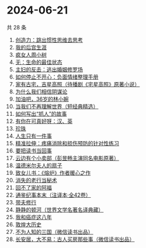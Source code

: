 # 2024-06-21

共 28 条

<!-- BEGIN WEREAD -->
<!-- 最后更新时间 2024-06-21 20:01:31 +0800 -->
1. [创造力：跳出惯性思维去思考](https://weread.qq.com/web/bookDetail/80132af0813ab8dfcg014878)
1. [我的后宫生涯](https://weread.qq.com/web/bookDetail/960329f0813ab8eb7g019884)
1. [疯女人周小树](https://weread.qq.com/web/bookDetail/e2a32ac0813ab8eb2g015459)
1. [无：生命的最佳状态](https://weread.qq.com/web/bookDetail/38c32bd0813ab8eb4g01035c)
1. [主妇的反击：逃出婚姻修罗场](https://weread.qq.com/web/bookDetail/26e32da0813ab8c3dg01164d)
1. [如何停止不开心：负面情绪整理手册](https://weread.qq.com/web/bookDetail/d3e326d0813ab8b0cg017513)
1. [家有古宅，吉星高照（待播剧《宅星高照》原著小说）](https://weread.qq.com/web/bookDetail/da232010813ab8b9eg015227)
1. [为什么我们相信阴谋论](https://weread.qq.com/web/bookDetail/5da32ca0813ab8bc3g015a3c)
1. [加油吧，36岁的林小婉](https://weread.qq.com/web/bookDetail/87132c10813ab8eb5g01751e)
1. [当我们不再理解世界（短经典精选）](https://weread.qq.com/web/bookDetail/c0332960813ab726bg0195c3)
1. [如何写出“抓人”的故事](https://weread.qq.com/web/bookDetail/44432c80813ab843dg014a84)
1. [有你在可真好呀：汉、英](https://weread.qq.com/web/bookDetail/e2f32fe0813ab8e9bg01806f)
1. [珍珠](https://weread.qq.com/web/bookDetail/70432e80813ab8e20g014ad1)
1. [人生只有一件事](https://weread.qq.com/web/bookDetail/1d932fb0813ab78beg017bc3)
1. [精准拉伸：疼痛消除和损伤预防的针对性练习](https://weread.qq.com/web/bookDetail/964323305ddc519647456f9)
1. [要把读书当回事](https://weread.qq.com/web/bookDetail/84332df0726cb9908433827)
1. [云边有个小卖部（彭昱畅主演同名电影原著）](https://weread.qq.com/web/bookDetail/bab32a3071628416babd854)
1. [温德米尔夫人的扇子](https://weread.qq.com/web/bookDetail/3cc32780813ab8eb4g01319a)
1. [致女儿书：《熔炉》作者暖心之作](https://weread.qq.com/web/bookDetail/a5532b80813ab8cc0g014fc8)
1. [消失的老行当秘术](https://weread.qq.com/web/bookDetail/2a4322e0813ab8ba1g012038)
1. [回不了家的阿福](https://weread.qq.com/web/bookDetail/c3b328e0813ab89f3g012875)
1. [通鉴纪事本末（注译本·全42卷）](https://weread.qq.com/web/bookDetail/aba320b071d0fa39abaeb8a)
1. [带夫修行](https://weread.qq.com/web/bookDetail/8af323d0813ab8a7dg019b10)
1. [静静的顿河（世界文学名著名译典藏）](https://weread.qq.com/web/bookDetail/6a632ed07183b7266a61869)
1. [我和癌症这八年](https://weread.qq.com/web/bookDetail/b0232ae0813ab8d99g018cf8)
1. [敦煌大历史](https://weread.qq.com/web/bookDetail/c4832a70813ab76a1g0188fb)
1. [不为人知的三国（微信读书出品）](https://weread.qq.com/web/bookDetail/84932580813ab87c1g0116af)
1. [长安居，大不易：古人买房那些事（微信读书出品）](https://weread.qq.com/web/bookDetail/3e232bb0813ab882eg0178b9)
<!-- END WEREAD -->